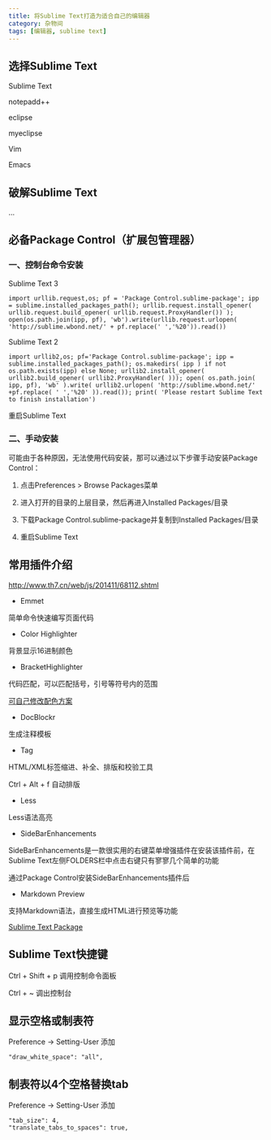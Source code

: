 ```yaml
---
title: 将Sublime Text打造为适合自己的编辑器
category: 杂物间
tags: [编辑器, sublime text]
---
```


## 选择Sublime Text

Sublime Text

notepadd++

eclipse

myeclipse

Vim

Emacs

## 破解Sublime Text

...

## 必备Package Control（扩展包管理器）

### 一、控制台命令安装

Sublime Text 3

```
import urllib.request,os; pf = 'Package Control.sublime-package'; ipp = sublime.installed_packages_path(); urllib.request.install_opener( urllib.request.build_opener( urllib.request.ProxyHandler()) ); open(os.path.join(ipp, pf), 'wb').write(urllib.request.urlopen( 'http://sublime.wbond.net/' + pf.replace(' ','%20')).read())
```

Sublime Text 2

```
import urllib2,os; pf='Package Control.sublime-package'; ipp = sublime.installed_packages_path(); os.makedirs( ipp ) if not os.path.exists(ipp) else None; urllib2.install_opener( urllib2.build_opener( urllib2.ProxyHandler( ))); open( os.path.join( ipp, pf), 'wb' ).write( urllib2.urlopen( 'http://sublime.wbond.net/' +pf.replace( ' ','%20' )).read()); print( 'Please restart Sublime Text to finish installation')
```

重启Sublime Text

### 二、手动安装

可能由于各种原因，无法使用代码安装，那可以通过以下步骤手动安装Package Control：

1. 点击Preferences > Browse Packages菜单

2. 进入打开的目录的上层目录，然后再进入Installed Packages/目录

3. 下载Package Control.sublime-package并复制到Installed Packages/目录

4. 重启Sublime Text


## 常用插件介绍

http://www.th7.cn/web/js/201411/68112.shtml

- Emmet

简单命令快速编写页面代码

- Color Highlighter

背景显示16进制颜色

- BracketHighlighter

代码匹配，可以匹配括号，引号等符号内的范围

[可自己修改配色方案](http://www.dbpoo.com/sublime-text3-brackethighlighter/)

- DocBlockr 

生成注释模板

- Tag

HTML/XML标签缩进、补全、排版和校验工具

Ctrl + Alt + f 自动排版

- Less

Less语法高亮

- SideBarEnhancements

SideBarEnhancements是一款很实用的右键菜单增强插件在安装该插件前，在Sublime Text左侧FOLDERS栏中点击右键只有寥寥几个简单的功能

通过Package Control安装SideBarEnhancements插件后

- Markdown Preview

支持Markdown语法，直接生成HTML进行预览等功能

[Sublime Text Package](https://packagecontrol.io/)

###

## Sublime Text快捷键

Ctrl + Shift + p 调用控制命令面板

Ctrl + ~ 调出控制台

## 显示空格或制表符

Preference -> Setting-User 添加

`"draw_white_space": "all",`

## 制表符以4个空格替换tab

Preference -> Setting-User 添加

```
"tab_size": 4,
"translate_tabs_to_spaces": true,
```